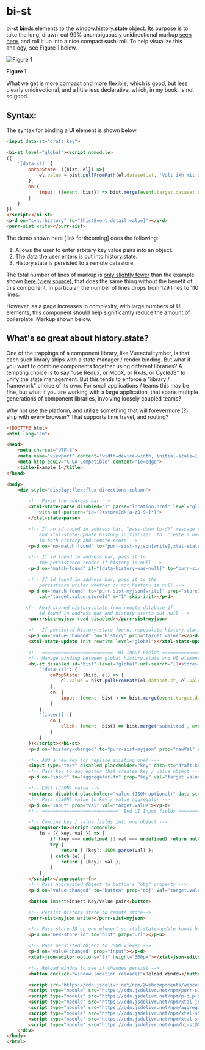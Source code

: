 # bi-st

bi-st **bi**nds elements to the window.history.**st**ate object.  Its purpose is to take the long, drawn-out 99% unambiguously unidirectional markup [seen here](https://github.com/bahrus/purr-sist#example-a1----time-travel-support-aka-back-button), and roll it up into a nice compact sushi roll.  To help visualize this analogy, see Figure 1 below.  

![](https://media.giphy.com/media/RO023EYTyk5yg/giphy.gif "Figure 1")


**Figure 1**

What we get is more compact and more flexible, which is good, but less clearly unidirectional, and a little less declarative, which, in my book, is not so good.  

## Syntax:

The syntax for binding a UI element is shown below.

```html
<input data-st="draft.key">

<bi-st level="global"><script nomodule>
({
    '[data-st]':{
        onPopState: ({bist, el}) =>{
            el.value = bist.pullFromPath(el.dataset.st, 'Volt ikh mit dir gefloygn vu du vilst');
        },
        on:{
            input: ({event, bist}) => bist.merge(event.target.dataset.st, event.target.value, 'push');
        }
    }
})
</script></bi-st>
<p-d on="sync-history" to="{histEvent:detail.value}"></p-d>
<purr-sist write></purr-sist>
```

The demo shown here [link forthcoming] does the following:

1.  Allows the user to enter arbitary key value pairs into an object.
2.  The data the user enters is put into history.state.
3.  History.state is persisted to a remote datastore.

The total number of lines of markup is [only slightly fewer](https://bahrus.github.io/bi-st-demos/index.htm) than the example shown [here (view source)](https://bahrus.github.io/purr-sist-demos/Example3.html), that does the same thing without the benefit of this component.  In particular, the number of lines drops from 129 lines to 110 lines.  


However, as a page increases in complexity, with large numbers of UI elements, this component should help significantly reduce the amount of boilerplate.  Markup shown below.

##  What's so great about history.state?

One of the trappings of a component library, like Vueactulitymber, is that each such library ships with a state manager / render binding.  But what if you want to combine components together using different libraries?  A tempting choice is to say "use Redux, or MobX, or RxJs, or CycleJS" to unify the state management.  But this tends to enforce a "library / framework" choice of its own.  For small applications / teams this may be fine, but what if you are working with a large application, that spans multiple generations of component libraries, involving loosely coupled teams?

Why not use the platform, and utilize something that will forevermore (?) ship with every browser?  That supports time travel, and routing?


```html
<!DOCTYPE html>
<html lang="en">

<head>
    <meta charset="UTF-8">
    <meta name="viewport" content="width=device-width, initial-scale=1.0">
    <meta http-equiv="X-UA-Compatible" content="ie=edge">
    <title>Example 1</title>
</head>

<body>
    <div style="display:flex;flex-direction: column">

        <!-- Parse the address bar -->
        <xtal-state-parse disabled="3" parse="location.href" level="global" 
            with-url-pattern="id=(?<storeId>[a-z0-9-]*)">
        </xtal-state-parse>

        <!-- If no id found in address bar, "pass-down (p-d)" message to purr-sist-myjson writer 
            and xtal-state-update history initializer  to  create a new record ("session") 
            in both history and remote store -->
        <p-d on="no-match-found" to="purr-sist-myjson[write],xtal-state-update[init]" prop="new" val="target.noMatch" m="2" skip-init></p-d>

        <!-- If id found in address bar, pass it to 
            the persistence reader if history is null -->
        <p-d on="match-found" if="[data-history-was-null]" to="purr-sist-myjson[read]" prop="storeId" val="target.value.storeId" m="1" skip-init></p-d>

        <!-- If id found in address bar, pass it to the 
            persistence writer whether or not history is null -->
        <p-d on="match-found" to="purr-sist-myjson[write]" prop="storeId" 
            val="target.value.storeId" m="1" skip-init></p-d>

       <!-- Read stored history.state from remote database if 
            id found in address bar and history starts out null -->
        <purr-sist-myjson read disabled></purr-sist-myjson>

        <!-- If persisted history.state found, repopulate history.state-->
        <p-d on="value-changed" to="history" prop="target.value"></p-d>
        <xtal-state-update init rewrite level="global"></xtal-state-update>

        <!-- ==========================  UI Input Fields ===================================-->
        <!-- Manage binding between global history.state and UI elements -->
        <bi-st disabled id="bist" level="global" url-search="(?<store>(.*?))" replace-url-value="?id=$<store>"><script nomodule >({
            '[data-st]': {
                onPopState: (bist, el) => {
                    el.value = bist.pullFromPath(el.dataset.st, el.value);
                },
                on: {
                    input: (event, bist ) => bist.merge(event.target.dataset.st, event.target.value, 'push'),
                }
            },
            '[insert]':{
                on:{
                    click: (event, bist) => bist.merge('submitted', event.target.obj, 'push'),
                }
            }
        })</script></bi-st>
        <p-d on="history-changed" to="purr-sist-myjson" prop="newVal" val="target.value" m="1"></p-d>

        <!-- Add a new key (or replace existing one) -->
        <input type="text" disabled placeholder="key" data-st="draft.key">
        <!-- Pass key to aggregator that creates key / value object -->
        <p-d on="input" to="aggregator-fn" prop="key" val="target.value" m="1"></p-d>

        <!-- Edit (JSON) value -->
        <textarea disabled placeholder="value (JSON optional)" data-st="draft.value"></textarea>
        <!-- Pass (JSON) value to key / value aggregator -->
        <p-d on="input" prop="val" val="target.value"></p-d>
        <!-- ============================  End UI Input fields =============================== -->

        <!-- Combine key / value fields into one object -->
        <aggregator-fn><script nomodule>
            fn = ({ key, val }) => {
                if (key === undefined || val === undefined) return null;
                try {
                    return { [key]: JSON.parse(val) };
                } catch (e) {
                    return { [key]: val };
                }
            }
        </script></aggregator-fn>
        <!-- Pass Aggregated Object to button's "obj" property -->
        <p-d on="value-changed" to="button" prop="obj" val="target.value" m="1"></p-d>

        <button insert>Insert Key/Value pair</button>        

        <!-- Persist history.state to remote store-->
        <purr-sist-myjson write></purr-sist-myjson>

        <!-- Pass store ID up one element so xtal-state-update knows how to update the address bar -->
        <p-u on="new-store-id" to="bist" prop="url"></p-u>

        <!-- Pass persisted object to JSON viewer -->
        <p-d on="value-changed" prop="input"></p-d>
        <xtal-json-editor options="{}" height="300px"></xtal-json-editor>

        <!-- Reload window to see if changes persist -->
        <button onclick="window.location.reload()">Reload Window</button>

        <script src="https://cdn.jsdelivr.net/npm/@webcomponents/webcomponentsjs/webcomponents-loader.js"></script>
        <script type="module" src="https://cdn.jsdelivr.net/npm/purr-sist@0.0.36/dist/purr-sist-myjson.iife.js"></script>
        <script type="module" src="https://cdn.jsdelivr.net/npm/p-d.p-u@0.0.100/dist/p-all.iife.js"></script>
        <script type="module" src="https://cdn.jsdelivr.net/npm/xtal-json-editor@0.0.29/xtal-json-editor.js"></script>
        <script type="module" src="https://cdn.jsdelivr.net/npm/aggregator-fn@0.0.15/dist/aggregator-fn.iife.js"></script>
        <script type="module" src="https://cdn.jsdelivr.net/npm/xtal-state@0.0.67/dist/xtal-state-update.iife.js"></script>
        <script type="module" src="https://cdn.jsdelivr.net/npm/xtal-state@0.0.67/dist/xtal-state-parse.iife.js"></script>
        <script type="module" src="https://cdn.jsdelivr.net/npm/bi-st@0.0.2/dist/bi-st.iife.js"></script>
    </div>
</body>
</html>
```